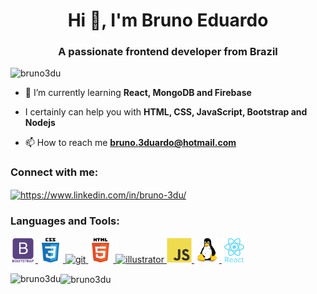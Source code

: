 <h1 align="center">Hi 👋, I'm Bruno Eduardo</h1>
<h3 align="center">A passionate frontend developer from Brazil</h3>

<p align="left"> <img src="https://komarev.com/ghpvc/?username=bruno3du&label=Profile%20views&color=0e75b6&style=flat" alt="bruno3du" /> </p>

- 🌱 I’m currently learning **React, MongoDB and Firebase**
- I certainly can help you with **HTML, CSS, JavaScript, Bootstrap and Nodejs**

- 📫 How to reach me **bruno.3duardo@hotmail.com**

<h3 align="left">Connect with me:</h3>
<p align="left">
<a href="https://www.linkedin.com/in/bruno-3du/" target="blank"><img align="center" src="https://raw.githubusercontent.com/rahuldkjain/github-profile-readme-generator/master/src/images/icons/Social/linked-in-alt.svg" alt="https://www.linkedin.com/in/bruno-3du/" height="30" width="40" /></a>
</p>

<h3 align="left">Languages and Tools:</h3>
<p align="left"> 
<!--  Bootstrap  -->
 <a href="https://getbootstrap.com" target="_blank"> <img src="https://raw.githubusercontent.com/devicons/devicon/master/icons/bootstrap/bootstrap-plain-wordmark.svg" alt="bootstrap" width="40" height="40"/> </a> 
<!--  CSS  -->
 <a href="https://www.w3schools.com/css/" target="_blank"> <img src="https://raw.githubusercontent.com/devicons/devicon/master/icons/css3/css3-original-wordmark.svg" alt="css3" width="40" height="40"/> </a> 
<!--  Express  -->
<!-- <img src="https://raw.githubusercontent.com/devicons/devicon/master/icons/express/express-original-wordmark.svg" alt="express" width="40" height="40"/> </a> -->
<!-- Git -->
<a href="https://git-scm.com/" target="_blank"> <img src="https://www.vectorlogo.zone/logos/git-scm/git-scm-icon.svg" alt="git" width="40" height="40"/> </a>
<!-- HTML -->
<a href="https://www.w3.org/html/" target="_blank"> <img src="https://raw.githubusercontent.com/devicons/devicon/master/icons/html5/html5-original-wordmark.svg" alt="html5" width="40" height="40"/> </a> 
<!-- Illustrator -->
<a href="https://www.adobe.com/in/products/illustrator.html" target="_blank"> <img src="https://www.vectorlogo.zone/logos/adobe_illustrator/adobe_illustrator-icon.svg" alt="illustrator" width="40" height="40"/> </a>
<!--JavaScript-->
<a href="https://developer.mozilla.org/en-US/docs/Web/JavaScript" target="_blank"> <img src="https://raw.githubusercontent.com/devicons/devicon/master/icons/javascript/javascript-original.svg" alt="javascript" width="40" height="40"/> </a> 
<!-- Linux -->
<a href="https://www.linux.org/" target="_blank"> <img src="https://raw.githubusercontent.com/devicons/devicon/master/icons/linux/linux-original.svg" alt="linux" width="40" height="40"/> </a>
<!--React-->
</a> <a href="https://reactjs.org/" target="_blank"> <img src="https://raw.githubusercontent.com/devicons/devicon/master/icons/react/react-original-wordmark.svg" alt="react" width="40" height="40"/> </a></p>

<p><img align="left" src="https://github-readme-stats.vercel.app/api/top-langs?username=bruno3du&show_icons=true&locale=en&layout=compact" alt="bruno3du" />
<img align="center" src="https://github-readme-stats.vercel.app/api?username=bruno3du&show_icons=true&locale=en" alt="bruno3du" /></p>
